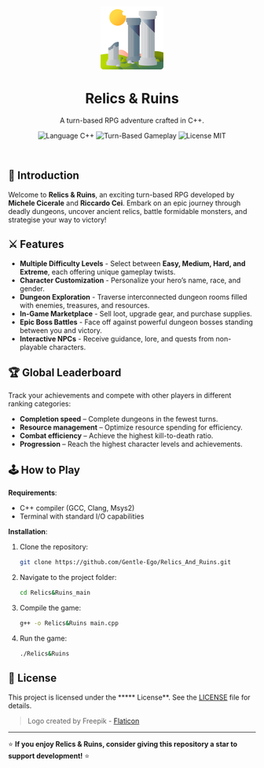 <div align="center">
  <img src="Logo.png" alt="Relics & Ruins Logo" width="128" height="128">
</div>

<h1 align="center">
  Relics & Ruins
</h1>

<p align="center">
   A turn-based RPG adventure crafted in C++.
</p>

<p align="center">
   <img src="https://img.shields.io/badge/Language-C++-blue" alt="Language C++">
   <img src="https://img.shields.io/badge/Gameplay-Turn--Based-orange" alt="Turn-Based Gameplay">
   <img src="https://img.shields.io/badge/License-***-green" alt="License MIT">
</p>

</br>

## 📖 Introduction
Welcome to **Relics & Ruins**, an exciting turn-based RPG developed by **Michele Cicerale** and **Riccardo Cei**. Embark on an epic journey through deadly dungeons, uncover ancient relics, battle formidable monsters, and strategise your way to victory!

## ⚔️ Features
- **Multiple Difficulty Levels** - Select between **Easy, Medium, Hard, and Extreme**, each offering unique gameplay twists.
- **Character Customization** - Personalize your hero’s name, race, and gender.
- **Dungeon Exploration** - Traverse interconnected dungeon rooms filled with enemies, treasures, and resources.
- **In-Game Marketplace** - Sell loot, upgrade gear, and purchase supplies.
- **Epic Boss Battles** - Face off against powerful dungeon bosses standing between you and victory.
- **Interactive NPCs** - Receive guidance, lore, and quests from non-playable characters.

## 🏆 Global Leaderboard
Track your achievements and compete with other players in different ranking categories:
- **Completion speed** – Complete dungeons in the fewest turns.
- **Resource management** – Optimize resource spending for efficiency.
- **Combat efficiency** – Achieve the highest kill-to-death ratio.
- **Progression** – Reach the highest character levels and achievements.

## 🕹️ How to Play
**Requirements**:
- C++ compiler (GCC, Clang, Msys2)
- Terminal with standard I/O capabilities

**Installation**:
1. Clone the repository:
   ```bash
   git clone https://github.com/Gentle-Ego/Relics_And_Ruins.git
   ```
2. Navigate to the project folder:
   ```bash
   cd Relics&Ruins_main
   ```
3. Compile the game:
   ```bash
   g++ -o Relics&Ruins main.cpp
   ```
4. Run the game:
   ```bash
   ./Relics&Ruins
   ```

## 📄 License
This project is licensed under the ***** License**. See the [LICENSE](LICENSE) file for details.

> Logo created by Freepik - <a href="https://www.flaticon.com/free-icons/ruins" title="ruins icons">Flaticon</a>

---

⭐ **If you enjoy Relics & Ruins, consider giving this repository a star to support development!** ⭐
